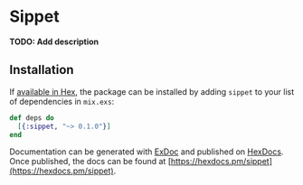 # Sippet

**TODO: Add description**

## Installation

If [available in Hex](https://hex.pm/docs/publish), the package can be installed
by adding `sippet` to your list of dependencies in `mix.exs`:

```elixir
def deps do
  [{:sippet, "~> 0.1.0"}]
end
```

Documentation can be generated with [ExDoc](https://github.com/elixir-lang/ex_doc)
and published on [HexDocs](https://hexdocs.pm). Once published, the docs can
be found at [https://hexdocs.pm/sippet](https://hexdocs.pm/sippet).

